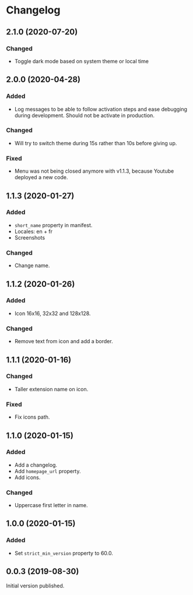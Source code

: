 # Changelog

## 2.1.0 (2020-07-20)

### Changed
- Toggle dark mode based on system theme or local time

## 2.0.0 (2020-04-28)

### Added
- Log messages to be able to follow activation steps and ease debugging during development.
  Should not be activate in production.

### Changed
- Will try to switch theme during 15s rather than 10s before giving up.

### Fixed
- Menu was not being closed anymore with v1.1.3, because Youtube deployed a new code.

## 1.1.3 (2020-01-27)
### Added
- ``short_name`` property in manifest.
- Locales: en + fr
- Screenshots

### Changed
- Change name.

## 1.1.2 (2020-01-26)
### Added
- Icon 16x16, 32x32 and 128x128.

### Changed
- Remove text from icon and add a border.

## 1.1.1 (2020-01-16)
### Changed
- Taller extension name on icon.

### Fixed
- Fix icons path.

## 1.1.0 (2020-01-15)
### Added
- Add a changelog.
- Add ``homepage_url`` property.
- Add icons.

### Changed
- Uppercase first letter in name.

## 1.0.0 (2020-01-15)
### Added
- Set ``strict_min_version`` property to 60.0.

## 0.0.3 (2019-08-30)
Initial version published.
